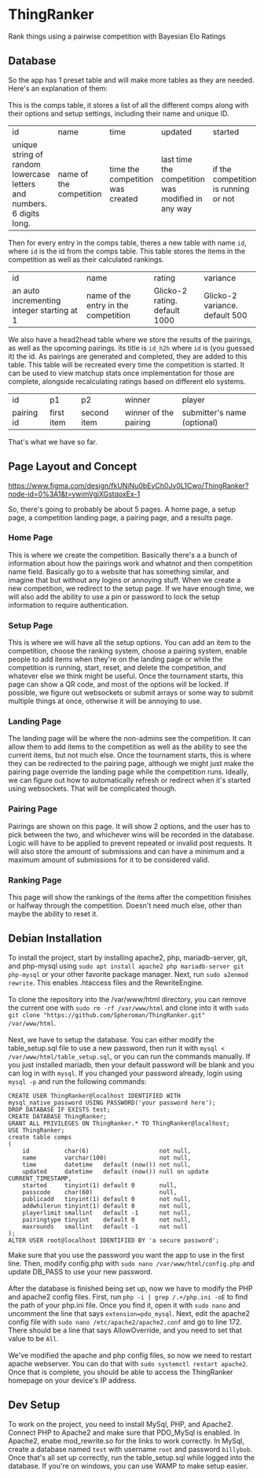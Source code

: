 # ThingRanker
Rank things using a pairwise competition with Bayesian Elo Ratings
## Database
So the app has 1 preset table and will make more tables as they are needed. Here's an explanation of them: <br> <br>
This is the comps table, it stores a list of all the different comps along with their options and setup settings, including their name and unique ID.
<table>
  <tr>
    <td>id</td><td>name</td><td>time</td><td>updated</td><td>started</td>
  </tr>
  <tr>
    <td>unique string of random lowercase letters and numbers. 6 digits long.</td>
    <td>name of the competition</td>
    <td>time the competition was created</td>
    <td>last time the competition was modified in any way</td>
    <td>if the competition is running or not</td>
  </tr>
</table>

Then for every entry in the comps table, theres a new table with name `id`, where `id` is the id from the comps table. This table stores the items in the competition as well as their calculated rankings.
<table>
  <tr>
    <td>id</td><td>name</td><td>rating</td><td>variance</td>
  </tr>
  <tr>
    <td>an auto incrementing integer starting at 1</td>
    <td>name of the entry in the competition</td>
    <td>Glicko-2 rating. default 1000</td>
    <td>Glicko-2 variance. default 500</td>
  </tr>
</table>

We also have a head2head table where we store the results of the pairings, as well as the upcoming pairings. its title is `id_h2h` where `id` is (you guessed it) the id. As pairings are generated and completed, they are added to this table. This table will be recreated every time the competition is started. It can be used to view matchup stats once implementation for those are complete, alongside recalculating ratings based on different elo systems.
<table>
  <tr>
    <td>id</td><td>p1</td><td>p2</td><td>winner</td><td>player</td>
  </tr>
  <tr>
    <td>pairing id</td>
    <td>first item</td>
    <td>second item</td>
    <td>winner of the pairing</td>
    <td>submitter's name (optional)</td>
  </tr>
</table>

That's what we have so far.

## Page Layout and Concept

https://www.figma.com/design/fkUNiNu0bEyCh0Jy0L1Cwo/ThingRanker?node-id=0%3A1&t=ywimVgiXGstqoxEx-1

So, there's going to probably be about 5 pages. A home page, a setup page, a competition landing page, a pairing page, and a results page.

### Home Page
This is where we create the competition. Basically there's a a bunch of information about how the pairings work and whatnot and then competition name field. Basically go to a website that has something similar, and imagine that but without any logins or annoying stuff. When we create a new competition, we redirect to the setup page. If we have enough time, we will also add the ability to use a pin or password to lock the setup information to require authentication.
### Setup Page
This is where we will have all the setup options. You can add an item to the competition, choose the ranking system, choose a pairing system, enable people to add items when they're on the landing page or while the competition is running, start, reset, and delete the competition, and whatever else we think might be useful. Once the tournament starts, this page can show a QR code, and most of the options will be locked. If possible, we figure out websockets or submit arrays or some way to submit multiple things at once, otherwise it will be annoying to use.
### Landing Page
The landing page will be where the non-admins see the competition. It can allow them to add items to the competition as well as the ability to see the current items, but not much else. Once the tournament starts, this is where they can be redirected to the pairing page, although we might just make the pairing page override the landing page while the competition runs. Ideally, we can figure out how to automatically refresh or redirect when it's started using websockets. That will be complicated though.
### Pairing Page
Pairings are shown on this page. It will show 2 options, and the user has to pick between the two, and whichever wins will be recorded in the database. Logic will have to be applied to prevent repeated or invalid post requests. It will also store the amount of submissions and can have a minimum and a maximum amount of submissions for it to be considered valid.
### Ranking Page
This page will show the rankings of the items after the competition finishes or halfway through the competition. Doesn't need much else, other than maybe the ability to reset it.

## Debian Installation
To install the project, start by installing apache2, php, mariadb-server, git, and php-mysql using `sudo apt install apache2 php mariadb-server git php-mysql` or your other favorite package manager. Next, run `sudo a2enmod rewrite`. This enables .htaccess files and the RewriteEngine. <br><br>
To clone the repository into the /var/www/html directory, you can remove the current one with `sudo rm -rf /var/www/html` and clone into it with `sudo git clone "https://github.com/Spheroman/ThingRanker.git" /var/www/html`. <br><br>
Next, we have to setup the database. You can either modify the table_setup.sql file to use a new password, then run it with `mysql < /var/www/html/table_setup.sql`, or you can run the commands manually. If you just installed mariadb, then your default password will be blank and you can log in with `mysql`. If you changed your password already, login using `mysql -p` and run the following commands: <br>
```
CREATE USER ThingRanker@localhost IDENTIFIED WITH mysql_native_password USING PASSWORD('your password here');
DROP DATABASE IF EXISTS test;
CREATE DATABASE ThingRanker;
GRANT ALL PRIVILEGES ON ThingRanker.* TO ThingRanker@localhost;
USE ThingRanker;
create table comps
(
    id          char(6)                    not null,
    name        varchar(100)               not null,
    time        datetime   default (now()) not null,
    updated     datetime   default (now()) null on update CURRENT_TIMESTAMP,
    started     tinyint(1) default 0       null,
    passcode    char(60)                   null,
    publicadd   tinyint(1) default 0       not null,
    addwhilerun tinyint(1) default 0       not null,
    playerlimit smallint   default -1      not null,
    pairingtype tinyint    default 0       not null,
    maxrounds   smallint   default -1      not null
);
ALTER USER root@localhost IDENTIFIED BY 'a secure password';
```
Make sure that you use the password you want the app to use in the first line. Then, modify config.php with `sudo nano /var/www/html/config.php` and update DB_PASS to use your new password. <br><br>
After the database is finished being set up, now we have to modify the PHP and apache2 config files. First, run `php -i | grep /.+/php.ini -oE` to find the path of your php.ini file. Once you find it, open it with `sudo nano` and uncomment the line that says `extension=pdo_mysql`. Next, edit the apache2 config file with `sudo nano /etc/apache2/apache2.conf` and go to line 172. There should be a line that says AllowOverride, and you need to set that value to be `All`. <br> <br>
We've modified the apache and php config files, so now we need to restart apache webserver. You can do that with `sudo systemctl restart apache2`. Once that is complete, you should be able to access the ThingRanker homepage on your device's IP address.

## Dev Setup
To work on the project, you need to install MySql, PHP, and Apache2. Connect PHP to Apache2 and make sure that PDO_MySql is enabled. In Apache2, enabe mod_rewrite.so for the links to work correctly. In MySql, create a database named `test` with username `root` and password `billybob`. Once that's all set up correctly, run the table_setup.sql while logged into the database. If you're on windows, you can use WAMP to make setup easier.
